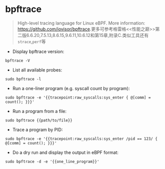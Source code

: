 # bpftrace

> High-level tracing language for Linux eBPF.
> More information: <https://github.com/iovisor/bpftrace>.更多可参考格雷格<<性能之巅>>第二版6.6.20,7.5.13,8.6.15,9.6.11,10.6.12和第15章,附录C.类似工具还有`strace`,`perf`等

- Display bpftrace version:

`bpftrace -V`

- List all available probes:

`sudo bpftrace -l`

- Run a one-liner program (e.g. syscall count by program):

`sudo bpftrace -e '{{tracepoint:raw_syscalls:sys_enter { @[comm] = count(); }}}'`

- Run a program from a file:

`sudo bpftrace {{path/to/file}}`

- Trace a program by PID:

`sudo bpftrace -e '{{tracepoint:raw_syscalls:sys_enter /pid == 123/ { @[comm] = count(); }}}'`

- Do a dry run and display the output in eBPF format:

`sudo bpftrace -d -e '{{one_line_program}}'`
